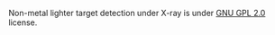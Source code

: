Non-metal lighter target detection under X-ray is under [GNU GPL 2.0](https://www.gnu.org/licenses/old-licenses/gpl-2.0.en.html) license.